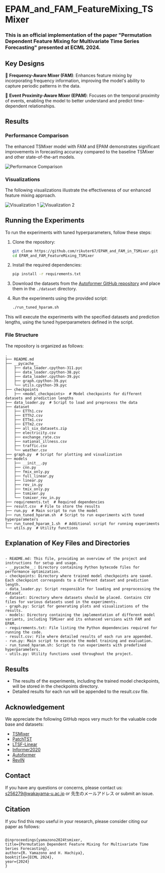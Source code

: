 # EPAM_and_FAM_FeatureMixing_TSMixer

### This is an official implementation of the paper "Permutation Dependent Feature Mixing for Multivariate Time Series Forecasting" presented at ECML 2024.

## Key Designs

:star2: **Frequency-Aware Mixer (FAM)**: Enhances feature mixing by incorporating frequency information, improving the model's ability to capture periodic patterns in the data.

:star2: **Event Proximity-Aware Mixer (EPAM)**: Focuses on the temporal proximity of events, enabling the model to better understand and predict time-dependent relationships.

## Results

### Performance Comparison

The enhanced TSMixer model with FAM and EPAM demonstrates significant improvements in forecasting accuracy compared to the baseline TSMixer and other state-of-the-art models.

![Performance Comparison](https://github.com/rikuter67/EPAM_and_FAM_FeatureMixing_TSMixer/main/pic/performance_comparison.png)

### Visualizations

The following visualizations illustrate the effectiveness of our enhanced feature mixing approach.

![Visualization 1](https://github.com/rikuter67/EPAM_and_FAM_FeatureMixing_TSMixer/main/pic/visualization1.png)
![Visualization 2](https://github.com/rikuter67/EPAM_and_FAM_FeatureMixing_TSMixer/main/pic/visualization2.png)

## Running the Experiments

To run the experiments with tuned hyperparameters, follow these steps:

1. Clone the repository:
    ```bash
    git clone https://github.com/rikuter67/EPAM_and_FAM_in_TSMixer.git
    cd EPAM_and_FAM_FeatureMixing_TSMixer
    ```

2. Install the required dependencies:
    ```bash
    pip install -r requirements.txt
    ```

3. Download the datasets from the [Autoformer GitHub repository](https://drive.google.com/drive/folders/1ZOYpTUa82_jCcxIdTmyr0LXQfvaM9vIy) and place them in the `./dataset` directory.

4. Run the experiments using the provided script:
    ```bash
    ./run_tuned_hparam.sh
    ```

This will execute the experiments with the specified datasets and prediction lengths, using the tuned hyperparameters defined in the script.



### File Structure

The repository is organized as follows:

```plaintext
.
├── README.md
├── __pycache__
│   ├── data_loader.cpython-311.pyc
│   ├── data_loader.cpython-38.pyc
│   ├── data_loader.cpython-39.pyc
│   ├── graph.cpython-39.pyc
│   └── utils.cpython-39.pyc
├── checkpoints
│   ├── <model_checkpoints>  # Model checkpoints for different datasets and prediction lengths
├── data_loader.py  # Script to load and preprocess the data
├── dataset
│   ├── ETTh1.csv
│   ├── ETTh2.csv
│   ├── ETTm1.csv
│   ├── ETTm2.csv
│   ├── all_six_datasets.zip
│   ├── electricity.csv
│   ├── exchange_rate.csv
│   ├── national_illness.csv
│   ├── traffic.csv
│   └── weather.csv
├── graph.py  # Script for plotting and visualization
├── models
│   ├── __init__.py
│   ├── cnn.py
│   ├── fmix_only.py
│   ├── full_linear.py
│   ├── linear.py
│   ├── rev_in.py
│   ├── tmix_only.py
│   ├── tsmixer.py
│   └── tsmixer_rev_in.py
├── requirements.txt  # Required dependencies
├── result.csv  # File to store the results
├── run.py  # Main script to run the model
├── run_tuned_hparam.sh  # Script to run experiments with tuned hyperparameters
├── run_tuned_hparam_1.sh  # Additional script for running experiments
└── utils.py  # Utility functions
```

## Explanation of Key Files and Directories

```plaintext

- README.md: This file, providing an overview of the project and instructions for setup and usage.
- __pycache__: Directory containing Python bytecode files for performance optimization.
- checkpoints: Directory where trained model checkpoints are saved. Each checkpoint corresponds to a different dataset and prediction length.
- data_loader.py: Script responsible for loading and preprocessing the dataset.
- dataset: Directory where datasets should be placed. Contains CSV files for various datasets used in the experiments.
- graph.py: Script for generating plots and visualizations of the results.
- models: Directory containing the implementation of different model variants, including TSMixer and its enhanced versions with FAM and EPAM.
- requirements.txt: File listing the Python dependencies required for running the code.
- result.csv: File where detailed results of each run are appended.
- run.py: Main script to execute the model training and evaluation.
- run_tuned_hparam.sh: Script to run experiments with predefined hyperparameters.
- utils.py: Utility functions used throughout the project.
```

## Results
- The results of the experiments, including the trained model checkpoints, will be stored in the checkpoints directory.
- Detailed results for each run will be appended to the result.csv file.

## Acknowledgement

We appreciate the following GitHub repos very much for the valuable code base and datasets:

- [TSMixer](https://github.com/ts-kim/TSMixer)
- [PatchTST](https://github.com/yuqinie98/PatchTST)
- [LTSF-Linear](https://github.com/cure-lab/LTSF-Linear)
- [Informer2020](https://github.com/zhouhaoyi/Informer2020)
- [Autoformer](https://github.com/thuml/Autoformer)
- [RevIN](https://github.com/ts-kim/RevIN)

## Contact

If you have any questions or concerns, please contact us: s256279@wakayama-u.ac.jp or 先生のメールアドレス or submit an issue.

## Citation

If you find this repo useful in your research, please consider citing our paper as follows:

```plaintext

@inproceedings{yamazono2024tsmixer,
title={Permutation Dependent Feature Mixing for Multivariate Time Series Forecasting},
author={R. Yamazono and H. Hachiya},
booktitle={ECML 2024},
year={2024}
}
```